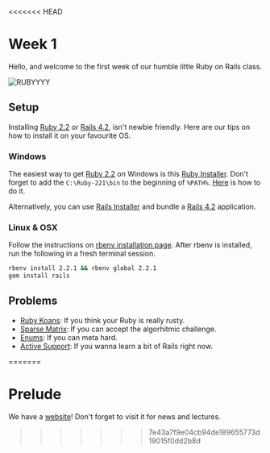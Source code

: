<<<<<<< HEAD
# Week 1

Hello, and welcome to the first week of our humble little Ruby on Rails class.

![RUBYYYY](https://raw.github.com/HackBulgaria/Ruby-On-Rails-1/master/week1/.ruby.jpg)

## Setup

Installing [Ruby 2.2] or [Rails 4.2], isn't newbie friendly. Here are our tips
on how to install it on your favourite OS.

### Windows

The easiest way to get [Ruby 2.2] on Windows is this [Ruby Installer][]. Don't
forget to add the `C:\Ruby-221\bin` to the beginning of `%PATH%`.
[Here][Windows Path] is how to do it.

Alternatively, you can use [Rails Installer][] and bundle a [Rails 4.2]
application.

### Linux & OSX

Follow the instructions on [rbenv installation page][]. After rbenv is
installed, run the following in a fresh terminal session.

```bash
rbenv install 2.2.1 && rbenv global 2.2.1
gem install rails
```

## Problems

- [Ruby Koans][]: If you think your Ruby is really rusty.
- [Sparse Matrix][]: If you can accept the algorhitmic challenge.
- [Enums][]: If you can meta hard.
- [Active Support][]: If you wanna learn a bit of Rails right now. 


[Rails 4.2]: http://rubyonrails.org
[Ruby 2.2]: https://www.ruby-lang.org
[Ruby Installer]: http://rubyinstaller.org
[Rails Installer]: http://railsinstaller.org
[Windows Path]: http://www.computerhope.com/issues/ch000549.htm
[rbenv installation page]: https://github.com/sstephenson/rbenv#installation
[Ruby Koans]: https://github.com/HackBulgaria/Ruby-on-Rails-1/tree/master/week1/0-enlightenment
[Sparse Matrix]: https://github.com/HackBulgaria/Ruby-on-Rails-1/tree/master/week1/1-sparse-matrix
[Enums]: https://github.com/HackBulgaria/Ruby-on-Rails-1/tree/master/week1/2-enums
[Active Support]: https://github.com/HackBulgaria/Ruby-on-Rails-1/tree/master/week1/3-active-support
=======
# Prelude

We have a [website]! Don't forget to visit it for news and lectures.

[website]: http://coreruby.github.io
>>>>>>> 7e43a7f9e04cb94de189655773d19015f0dd2b8d
